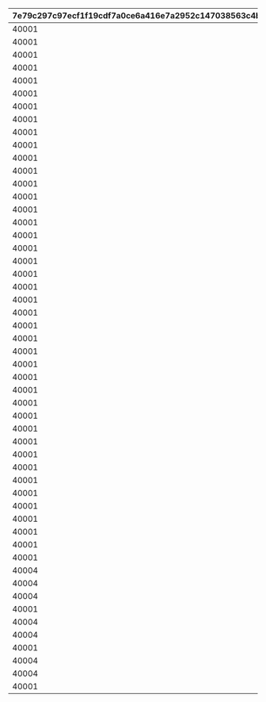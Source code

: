 |7e79c297c97ecf1f19cdf7a0ce6a416e7a2952c147038563c4b3eab354111c1b|948f0d4e338cd397ed0b8d4ebf2369d027edecdee2c19204890298471d33b93d|87e9720ba94b66489c58adaf896cddefd3daedeb89484dfe1cad86b9ea3fc163|0fabbff4f9ce8321763e6ff4ba6c2773a7be2022cbac1701e506e1e4418912a5|3f09e929cab12a17063ccca9c4dcfeb8a84e99c7f58c52ffef6bbca0a2a953bc|27d4ad897f4fde2cb977d3422bf4f67f68a427ee41257c301303bc47a4d28d0b|e0d5efc2504ca5d278cf91564ebaff8e14405198737187b94f97ba41163bc31a|c86f979bd32197ed4bd85a6f92b13b43bdb79481ffab3610c586dadea1497cdd|17416c020d301950ba9ab9649c5d94b746fdbe9dba9aa427b2a4006b611ed2de|a81ec3e639c6b9aebce16e0cea474f9b069ac042277c4998e6984713f476fd49|77c0660bdd6ecf1e352cdc39207f0ee5c10ccabd376020a35e1e66753e387b07|89780be3e86ae2b7b616ccfecab353e831c2f46154dce2a50ed8bf1057d2003c|56e64480fc38ddd14b419b30d44c2b06ebfd32fa0122c1952abb187705dc72c0|1b0e7fdb491d50b0bfebc264ae7f341783420032c172d94aebfac7bd4dbde6b2|e4b39f1d12f9325cd227ec73e0b047f01bb84b1786e3fc8f14d8ca2e20f8a5ca|
| --- | --- | --- | --- | --- | --- | --- | --- | --- | --- | --- | --- | --- | --- | --- |
|40001|0|0|0|0|0|1|1|2001|7|1|20011|0|20012|2|
|40001|0|0|0|0|0|1|1|2002|7|1|20021|0|20022|2|
|40001|0|0|0|0|0|1|1|2003|7|1|20031|0|20032|2|
|40001|0|0|0|0|0|1|1|2004|7|1|20041|0|20042|2|
|40001|0|0|0|0|0|1|1|2005|7|1|20051|0|20052|2|
|40001|0|0|0|0|0|1|1|2006|7|1|20061|0|20062|2|
|40001|0|0|0|0|0|1|1|2007|7|1|20071|0|20072|2|
|40001|0|0|0|0|0|1|1|2008|7|1|20081|0|20082|2|
|40001|0|0|0|0|0|1|1|2009|7|1|20091|0|20092|2|
|40001|0|0|0|0|0|1|1|2010|7|1|20101|0|20102|2|
|40001|0|0|0|0|0|1|1|2011|7|1|20111|0|20112|2|
|40001|0|0|0|0|0|1|1|2012|7|1|20121|0|20122|2|
|40001|0|0|0|0|0|1|1|2013|7|1|20131|0|20132|2|
|40001|0|0|0|0|0|1|1|2014|7|1|20141|0|20142|2|
|40001|0|0|0|0|0|1|1|2015|7|1|20151|0|20152|2|
|40001|0|0|0|0|0|1|1|2016|7|1|20161|0|20162|2|
|40001|0|0|0|0|0|1|1|2017|7|1|20171|0|20172|2|
|40001|0|0|0|0|0|1|1|2018|7|1|20181|0|20182|2|
|40001|0|0|0|0|0|1|1|2019|7|1|20191|0|20192|2|
|40001|0|0|0|0|0|1|1|2020|7|1|20201|0|20202|2|
|40001|0|0|0|0|0|1|1|2021|7|1|20211|0|20212|2|
|40001|0|0|0|0|0|1|1|2022|7|1|20221|0|20222|2|
|40001|0|0|0|0|0|1|1|2023|7|1|20231|0|20232|2|
|40001|0|0|0|0|0|1|1|2024|7|1|20241|0|20242|2|
|40001|0|0|0|0|0|1|1|2025|7|1|20251|0|20252|2|
|40001|0|0|0|0|0|1|1|2026|7|1|20261|0|20262|2|
|40001|0|0|0|0|0|1|1|2027|7|1|20271|0|20272|2|
|40001|0|0|0|0|0|1|1|2028|7|1|20281|0|20282|2|
|40001|40|0|0|0|0|1|1|3001|7|1|30011|0|30012|1|
|40001|40|0|0|0|0|1|5|3002|7|1|30021|0|30022|1|
|40001|40|0|0|0|0|1|6|3003|7|1|30031|0|30032|1|
|40001|-58|0|0|0|0|1|6|3004|0|2|30041|0|30042|1|
|40001|-42|0|0|0|0|1|1|3005|-20|1|30051|0|30052|1|
|40001|-42|0|0|0|0|1|5|3006|-20|1|30061|0|30062|1|
|40001|0|0|0|0|0|1|1|3007|40|1|30071|0|30072|1|
|40001|0|0|0|0|0|1|5|3008|40|1|30081|0|30082|1|
|40001|0|0|0|0|0|1|6|3009|40|1|30091|0|30092|1|
|40001|0|0|0|0|0|2|1|4001|0|1|40011|0|40012|1|
|40001|0|0|0|0|0|2|5|4002|0|1|40021|0|40022|1|
|40001|0|0|0|0|0|2|1|4005|0|1|40051|0|40052|1|
|40001|0|0|0|0|0|2|5|4006|0|1|40061|0|40062|1|
|40001|0|0|0|0|0|2|6|4007|0|2|40071|0|40072|1|
|40004|0|0|0|0|0|2|6|4009|0|2|40091|0|40092|1|
|40004|0|0|0|0|0|2|1|4010|0|1|40101|0|40102|1|
|40004|0|0|0|0|0|2|5|4011|0|1|40111|0|40112|1|
|40001|0|0|0|0|0|2|6|4012|0|1|40121|0|40122|1|
|40004|0|0|0|0|0|2|1|4013|0|1|40131|0|40132|1|
|40004|0|0|0|0|0|2|5|4014|0|1|40141|0|40142|1|
|40001|0|0|0|0|0|2|6|4015|0|1|40151|0|40152|1|
|40004|0|0|0|0|0|2|1|4016|0|1|40161|0|40162|1|
|40004|0|0|0|0|0|2|5|4017|0|1|40171|0|40172|1|
|40001|0|0|0|0|0|2|6|4018|0|1|40181|0|40182|1|